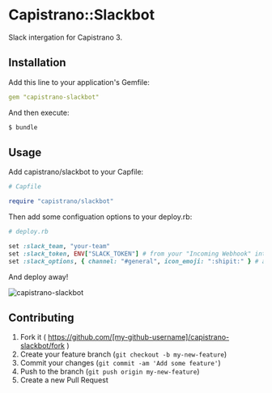# Capistrano::Slackbot

Slack intergation for Capistrano 3.

## Installation

Add this line to your application's Gemfile:
```yaml
gem "capistrano-slackbot"
```

And then execute:
```bash
$ bundle
```

## Usage

Add capistrano/slackbot to your Capfile:
```ruby
# Capfile

require "capistrano/slackbot"
```

Then add some configuation options to your deploy.rb:
```ruby
# deploy.rb

set :slack_team, "your-team"
set :slack_token, ENV["SLACK_TOKEN"] # from your "Incoming Webhook" integration
set :slack_options, { channel: "#general", icon_emoji: ":shipit:" } # arbitrary additional options passed to slack
```

And deploy away!

![capistrano-slackbot](https://googledrive.com/host/0B03_MIH-1qgoX3A4OWh5djFWUmc/capistrano-slackbot.png)

## Contributing

1. Fork it ( https://github.com/[my-github-username]/capistrano-slackbot/fork )
2. Create your feature branch (`git checkout -b my-new-feature`)
3. Commit your changes (`git commit -am 'Add some feature'`)
4. Push to the branch (`git push origin my-new-feature`)
5. Create a new Pull Request
